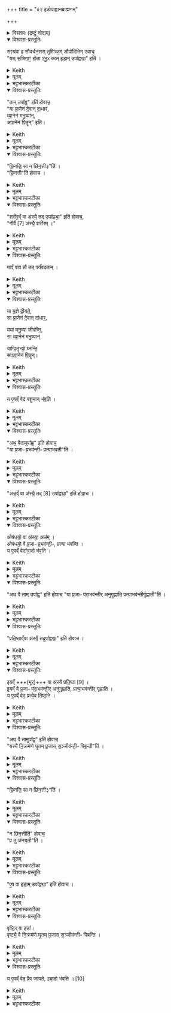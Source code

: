 +++
title = "०२ इडोपाह्वानब्राह्मणम्"

+++
<details><summary>विस्तारः (द्रष्टुं नोद्यम्)</summary>

(इडोपाह्वानब्राह्मणम् ) सꣵश्रव-स्तुमिञ्जयोः प्रश्नोत्तराभ्याम् इडाप्रशंसा  

प्रजापतिर्ऋषिः
</details>

<details open><summary>विश्वास-प्रस्तुतिः</summary>

सꣵश्र॑वा ह सौवर्चन॒सस् तुमि॑ञ्ज॒म् औपो॑दितिम् उवाच॒  
"यथ् स॒त्रिणा॒ꣳ॒ होता ऽभू॒ᳵ काम् इडा॒म् उपा᳚ह्वथा॒" इति॑ ।
</details>

<details><summary>Keith</summary>

Samśravas Sauvarcanasa said to Tumiñja Aupoditi:  
'When thou hast been a Hotr of Sattrins, what Ida hast thou invoked?'
</details>


<details><summary>मूलम्</summary>

सꣵश्र॑वा ह सौवर्चन॒सस्तुमि॑ञ्ज॒मौपो॑दितिमुवाच॒ यथ्स॒त्रिणा॒ꣳ॒ होताऽभू॒ᳵ कामिडा॒मुपा᳚ह्वथा॒ इति॑ ।
</details>

<details><summary>भट्टभास्करटीका</summary>

1संश्रवा इत्यादि प्रासङ्गिकं हौत्रम् । सुवर्चनसोपत्यं संश्रवा नाम उपोदितस्यापत्यं तुमिञ्जन्नामोवाच ।  


यदित्यादि । यत् यदा । उपाह्वथाः - 'निसमुपविभ्यो ह्वः' इत्यात्मनेपदम्, 'लिपि सिचि ह्वश्च' इत्यङ् ।  
</details>

<details open><summary>विश्वास-प्रस्तुतिः</summary>

"ताम् उपा᳚ह्व॒" इति॑ होवाच॒  
"या प्रा॒णेन॑ दे॒वान् दा॒धार॑,  
व्या॒नेन॑ मनु॒ष्या॑न्,  
अपा॒नेन॑ पि॒तॄन्" इति॑।  
</details>

<details><summary>Keith</summary>

'Her I have invoked', he said, 'who supports the gods by her expiration, men by her cross-breathing, and the Pitrs by her inspiration.' 
</details>


<details><summary>मूलम्</summary>

तामुपा᳚ह्व॒ इति॑ होवाच॒ या प्रा॒णेन॑ दे॒वान्दा॒धार॑ व्या॒नेन॑ मनु॒ष्या॑नपा॒नेन॑ पि॒तॄनिति॑। 
</details>

<details><summary>भट्टभास्करटीका</summary>

एवं संश्रवसा पृष्टे तामित्युत्तरमुवाच तुमिञ्जः । येत्यादि ।या प्राणेन उत्तमवृत्त्या दक्षिणात्वेन देवान्धारयति, व्यानेन मध्यमवृत्त्या मनुष्योपजीव्यत्वेन मनुष्यान् धारयति, अपानेनाधमवृत्त्या मरणेन पितॄन्धारयति, तादृशीमहमुपाह्वे, सन्ध्या [सेयं] अन्या वास्त्विति ॥
</details>

<details open><summary>विश्वास-प्रस्तुतिः</summary>

"छि॒नत्ति॒ सा न छि॑न॒त्ती३"ति॑ ।   
"छि॒नत्ती"ति॑ होवाच ।  
</details>

<details><summary>Keith</summary>

'Does she divide, or does she not divide' (he asked). 'She divides', he replied.
</details>


<details><summary>मूलम्</summary>

छि॒नत्ति॒ सा न छि॑न॒त्ती३ति॑ ।   
"छि॒नत्ती"ति॑ होवाच ।
</details>

<details><summary>भट्टभास्करटीका</summary>

2अथ संश्रवाः - छिनत्तीत्यादिकम् । प्रतिग्रहादिषु प्रजा अनर्थेन योजयति उत नेति । प्रश्नान्ते प्लुतः । छान्दसं तिङ उदात्तत्वम्, विश्वजनादित्वात्तुगभावः ।  

अथ छिनत्तीत्युवाच तुमिञ्जः । समानवाक्ये पदात्परत्वाभावान्न निहन्यते ।सर्वस्य श्रुतस्य पाक्षिकत्वादाख्यातलक्षणप्लुताभावः ॥
</details>

<details open><summary>विश्वास-प्रस्तुतिः</summary>

"शरी॑र॒व्ँ वा अ॑स्यै॒ तद् उपा᳚ह्वथा॒" इति॑ होवाच॒,  
"गौर्वै [7] अ॑स्यै॒ शरी॑रम् ।"  
</details>

<details><summary>Keith</summary>

'Her body then hast thou invoked', he said. Her body is the cow [1]; 
</details>


<details><summary>मूलम्</summary>

"शरी॑र॒व्ँ वा अ॑स्यै॒ तद् उपा᳚ह्वथा॒" इति॑ होवाच॒,  
"गौर्वै [7] अ॑स्यै॒ शरी॑रम् ।"
</details>

<details><summary>भट्टभास्करटीका</summary>

3संश्रवा उवाच - शरीरमित्यादि ॥ किं पुनस्तच्छरीरमित्याकाङ्क्षायां गौर्वा इत्यादि वेदात्मा वदति गोरूपा इडा भवतीति ।  
</details>

<details open><summary>विश्वास-प्रस्तुतिः</summary>

गाव्ँ वाव तौ तत् पर्य॑वदताम् ।  
</details>

<details><summary>Keith</summary>

of the cow were they two talking. 
</details>


<details><summary>मूलम्</summary>

गाव्ँवाव तौ तत्पर्य॑वदताम् ।  
</details>

<details><summary>भट्टभास्करटीका</summary>

अथ सः असहमान इवाह - गामित्यादि । तत् तदानीं तौ संश्रवस्तुमिञ्जौ एवं गां पर्यवदताम्, अन्यप्रारब्धमन्यत्फलितमिच्छति वेतृ [त्फलितमित्यतिवक्तृ] त्वाभ्युपगमां निन्दा ॥
</details>

<details open><summary>विश्वास-प्रस्तुतिः</summary>

या य॒ज्ञे दी॒यते॒,  
सा प्रा॒णेन॑ दे॒वान् दा॑धार॒,  

यया॑ मनु॒ष्या॑ जीव॑न्ति॒,  
सा व्या॒नेन॑ मनु॒ष्यान्॑  

याम्पि॒तृभ्यो॒ घ्नन्ति॒  
साऽपा॒नेन॑ पि॒तॄन्। 
</details>

<details><summary>Keith</summary>

She who is given in the sacrifice supports the gods with her expiration;  
she by whom men live (supports) men by her cross-breathing;  
she whom they slay for the Fathers (supports) the Fathers by her inspiration;
</details>


<details><summary>मूलम्</summary>

या य॒ज्ञे दी॒यते॒ सा प्रा॒णेन॑ दे॒वान्दा॑धार॒ यया॑ मनु॒ष्या॑ जीव॑न्ति॒ सा व्या॒नेन॑ मनु॒ष्यान्॑याम्पि॒तृभ्यो॒ घ्नन्ति॒ साऽपा॒नेन॑ पि॒तॄन्
</details>

<details><summary>भट्टभास्करटीका</summary>

4अथ यदुक्तं संश्रवसा अस्याश्शरीरं त्वमुपाह्वथा इति तत्समर्थनार्थं प्राणादिवृत्तिभिर्देवादीनां धारकत्वं वेदात्मैव गौराह – या यज्ञ इत्यादि ॥ तस्मात्सम्यगभिहितं संश्रवसेति ।  
</details>

<details open><summary>विश्वास-प्रस्तुतिः</summary>

य ए॒वव्ँ वेद॑ पशु॒मान् भ॑व॒ति ।  
</details>

<details><summary>Keith</summary>

 he who knows thus becomes rich in cattle. 
</details>


<details><summary>मूलम्</summary>

य ए॒वव्ँवेद॑ पशु॒मान्भ॑व॒ति ।  
</details>

<details><summary>भट्टभास्करटीका</summary>

य एवमित्यादि । गतम् ॥
</details>


<details open><summary>विश्वास-प्रस्तुतिः</summary>

"अथ॒ वैतामुपा᳚ह्व॒" इति॑ होवाच॒  
"या प्र॒जाᳶ प्र॒भव॑न्ती॒ᳶ प्रत्या॒भव॒ती"ति॑ ।
</details>

<details><summary>Keith</summary>

'Her too I have invoked', he said, 'who is available to people as they increase.' 
</details>


<details><summary>मूलम्</summary>

अथ॒ वैतामुपा᳚ह्व॒ इति॑ होवाच॒  
या प्र॒जाᳶ प्र॒भव॑न्ती॒ᳶ प्रत्या॒भव॒तीति॑ । 
</details>

<details><summary>भट्टभास्करटीका</summary>

5अथ तुमिञ्ज उवाच - अथ वैतामित्यादि ॥

लक्षणं चाचष्टे - येत्यादि । या प्रभवन्तीः प्रभुत्ववतीः प्रजाः प्रत्याभवति प्रत्यक्षाभिमुख्येन भजति ॥
</details>

<details open><summary>विश्वास-प्रस्तुतिः</summary>

"अन्न॒व्ँ वा अ॑स्यै॒ तद् [8] उपा᳚ह्वथा॒" इति॑ होवा॒च ।  
</details>

<details><summary>Keith</summary>

'Her food then [2] hast thou invoked', he replied. 
</details>


<details><summary>मूलम्</summary>

अन्न॒व्ँवा अ॑स्यै॒ तद् [8] उपा᳚ह्वथा॒ इति॑ होवा॒च ।  
</details>

<details><summary>भट्टभास्करटीका</summary>

6अथ संश्रवा उवाच - अन्नमित्यादि ॥
</details>

<details open><summary>विश्वास-प्रस्तुतिः</summary>

ओष॑धयो॒ वा अ॑स्या॒ अन्न॑म् ।   
ओष॑धयो॒ वै प्र॒जाᳶ प्र॒भव॑न्ती॒ᳶ, प्रत्या भ॑वन्ति ।   
य ए॒वव्ँ वेदा᳚न्ना॒दो भ॑व॒ति ।   
</details>

<details><summary>Keith</summary>

This food is plants, plants are available to people as they increase;  
he who knows thus becomes an eater of food.
</details>

<details><summary>मूलम्</summary>

ओष॑धयो॒ वा अ॑स्या॒ अन्न॑म् ।   
ओष॑धयो॒ वै प्र॒जाᳶ प्र॒भव॑न्ती॒ᳶ प्रत्या भ॑वन्ति ।   
य ए॒वव्ँवेदा᳚न्ना॒दो भ॑व॒ति ।   
</details>

<details><summary>भट्टभास्करटीका</summary>

तत्समर्थयते वेदात्मा पुरुषः - ओषधय इत्यादि । अस्या 'गोरन्नमोषधयः, ताभिः प्रजाः प्रभवन्त्यो भवन्तीति ॥
</details>

<details open><summary>विश्वास-प्रस्तुतिः</summary>

"अथ॒ वै ताम् उपा᳚ह्व॒" इति॑ होवाच॒
"या प्र॒जाᳶ प॑रा॒भव॑न्तीर् अनुगृ॒ह्णाति॒ प्रत्या॒भव॑न्तीर्गृ॒ह्णाती"ति॑ ।
</details>

<details><summary>Keith</summary>

'Her too I have invoked', he said,  
'who supports people in distress and succours them as they improve.' 
</details>


<details><summary>मूलम्</summary>

अथ॒ वै तामुपा᳚ह्व॒ इति॑ होवाच॒
या प्र॒जाᳶ प॑रा॒भव॑न्तीरनुगृ॒ह्णाति॒ प्रत्या॒भव॑न्तीर्गृ॒ह्णातीति॑ ।   
</details>

<details><summary>भट्टभास्करटीका</summary>

7पुनरपि तुमिञ्ज उवाच - अथेति ॥

लक्षणं च ब्रूते - येत्यादि । या पराभवन्तीः विद्यमानाः प्रजाः अनुगृह्णाति पुष्ट्यादिप्रदानेन धारयति ।  

प्रत्याभवन्तीः आत्मानं भजमानाः प्रजाः गृह्णाति प्रतिष्ठिताः करोतीति ॥
</details>

<details open><summary>विश्वास-प्रस्तुतिः</summary>

"प्रति॒ष्ठाव्ँवा अ॑स्यै॒ तदुपा᳚ह्वथा॒" इति॑ होवाच ।  
</details>

<details><summary>Keith</summary>

Her support then hast thou invoked', he replied. 
</details>

<details><summary>मूलम्</summary>

प्रति॒ष्ठाव्ँवा अ॑स्यै॒ तदुपा᳚ह्वथा॒ इति॑ होवाच ।  
</details>

<details><summary>भट्टभास्करटीका</summary>

8अथ संश्रवा उवाच - प्रतिष्ठामित्यादि ॥
</details>

<details open><summary>विश्वास-प्रस्तुतिः</summary>

इयव्ँ +++(भूर्)+++ वा अ॑स्यै प्रति॒ष्ठा [9] ।  
इ॒यव्ँ वै प्र॒जाᳶ प॑रा॒भव॑न्ती॒र् अनु॑गृह्णाति, प्रत्या॒भव॑न्तीर् गृह्णाति ।  
य ए॒वव्ँ वेद॒ प्रत्ये॒व ति॑ष्ठ॒ति ।  
</details>

<details><summary>Keith</summary>

Her support is this (earth) [3],  
this (earth) supports people in distress  
and succours them as they improve;  
he who knows thus finds support. 
</details>


<details><summary>मूलम्</summary>

इयव्ँवा अ॑स्यै प्रति॒ष्ठा [9] ।  
इ॒यव्ँवै प्र॒जाᳶ प॑रा॒भव॑न्ती॒रनु॑गृह्णाति प्रत्या॒भव॑न्तीर्गृह्णाति ।  
य ए॒वव्ँवेद॒ प्रत्ये॒व ति॑ष्ठ॒ति ।  
</details>

<details><summary>भट्टभास्करटीका</summary>

तदुपपादयति वेदात्मा - इयमित्यादि ॥
</details>

<details open><summary>विश्वास-प्रस्तुतिः</summary>

"अथ॒ वै तामुपा᳚ह्व॒" इति॑ होवाच॒  
"यस्यै॑ नि॒क्रम॑णे घृ॒तम् प्र॒जास् स॒ञ्जीव॑न्ती॒ᳶ पिब॒न्ती"ति॑ ।  
</details>

<details><summary>Keith</summary>

'Her too I have invoked', he said, 'in whose step people drink the ghee they live upon.' 
</details>


<details><summary>मूलम्</summary>

अथ॒ वै तामुपा᳚ह्व॒ इति॑ होवाच॒ यस्यै॑ नि॒क्रम॑णे घृ॒तम्प्र॒जास्स॒ञ्जीव॑न्ती॒ᳶ पिब॒न्तीति॑ ।  
</details>

<details><summary>भट्टभास्करटीका</summary>

9अथ तुमिञ्ज उवाच - अथेति ॥ लक्षणं चाभिधत्ते - यस्या  +++(यस्य इति टङ्कितम् । यस्या इति साधु)+++ इत्यादि । यस्या निक्रमणे न्यक्पतने सर्वाः प्रजास्सञ्जीवन्त्यः घृतमुदकं पिबन्ति । ब्राह्मणान्तरं च भवति 'सा यत्र यत्र न्यक्रामत्ततो घृतमपीड्यत' इति ॥
</details>

<details open><summary>विश्वास-प्रस्तुतिः</summary>

"छि॒नत्ति॒ सा न छि॑न॒त्ती३"ति॑ ।  
</details>

<details><summary>Keith</summary>

'Does she divide, or does she not divide?' (he asked). 
</details>


<details><summary>मूलम्</summary>

"छि॒नत्ति॒ सा न छि॑न॒त्ती३"ति॑ ।  
</details>

<details><summary>भट्टभास्करटीका</summary>

10अथ संश्रवा उवाच - छिनत्तीत्यादि ॥ व्याख्यातम् ॥
</details>

<details open><summary>विश्वास-प्रस्तुतिः</summary>

"न छि॑न॒त्तीति॑" होवाच॒  
"प्र तु ज॑नय॒ती"ति॑ ।  
</details>

<details><summary>Keith</summary>

'She does not divide', he said, 'but she propagates.' 
</details>


<details><summary>मूलम्</summary>

न छि॑न॒त्तीति॑ होवाच ।  
प्र तु ज॑नय॒तीति॑ ।  
</details>

<details><summary>भट्टभास्करटीका</summary>

11अथ तुमिञ्जः प्रत्युवाच - न छिनत्ति, अपितु प्रजनयत्येव प्रजा इति ॥
</details>

<details open><summary>विश्वास-प्रस्तुतिः</summary>

"ए॒ष वा इडा॒म् उपा᳚ह्वथा॒" इति॑ होवाच ।  
</details>

<details><summary>Keith</summary>

'Indeed hast thou invoked the Ida herself ', he replied. 
</details>


<details><summary>मूलम्</summary>

ए॒ष वा इडा॒मुपा᳚ह्वथा॒ इति॑ होवाच ।  
</details>

<details><summary>भट्टभास्करटीका</summary>

12अथ संश्रवा उवाच - एष वा इडामित्यादि ॥ एष त्वमिडामुपह्वथाः यस्त्वं घृतपदीमह्वथा इति ।  
</details>

<details open><summary>विश्वास-प्रस्तुतिः</summary>

वृष्टि॒र् वा इडा᳚।  
वृष्ट्यै॒ वै नि॒क्रम॑णे घृ॒तम् प्र॒जास् स॒ञ्जीव॑न्तीᳶ पिबन्ति ।  
</details>

<details><summary>Keith</summary>

The Ida is rain; in the step of rain people drink the ghee they live upon; 
</details>


<details><summary>मूलम्</summary>

वृष्टि॒र्वा इडा᳚।  
वृष्ट्यै॒ वै नि॒क्रम॑णे घृ॒तम्प्र॒जास्स॒ञ्जीव॑न्तीᳶ पिबन्ति ।  
</details>

<details><summary>भट्टभास्करटीका</summary>

तदेतत्समर्थयते वेदात्मा - वृष्टिर्वा इत्यादि । तत्साधनत्वात्ताच्छब्द्यम् ।  
</details>

<details open><summary>विश्वास-प्रस्तुतिः</summary>

य ए॒वव्ँ वेद॒ प्रैव जा॑यते, ऽन्ना॒दो भ॑वति ॥ [10]
</details>

<details><summary>Keith</summary>

he who knows thus is propagated with offspring; he becomes an eater of food.
</details>


<details><summary>मूलम्</summary>

य ए॒वव्ँवेद॒ प्रैव जा॑यतेऽन्ना॒दो भ॑वति ॥ [10]
</details>

<details><summary>भट्टभास्करटीका</summary>

एवं वेदिता होता प्रकरणाद्वा यजमानः वृष्टिलाभेन प्रजावान् भवति अन्नस्य चात्ता ॥

इति सप्तमे द्वितीयोनुवाकः ॥  

- ऐष्टिकयाजमानब्राह्मणशेषः
  - अन्वाहार्यस्य विधिः,
</details>
